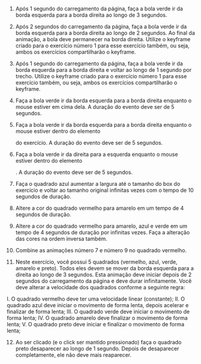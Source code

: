 1. Após 1 segundo do carregamento da página, faça a bola verde ir da borda esquerda para a borda direita ao longo de 3 segundos.

2. Após 2 segundos do carregamento da página, faça a bola verde ir da borda esquerda para a borda direita ao longo de 2 segundos. Ao final da animação, a bola deve permanecer na borda direita. Utilize o keyframe criado para o exercício número 1 para esse exercício também, ou seja, ambos os exercícios compartilharão o keyframe.

3. Após 1 segundo do carregamento da página, faça a bola verde ir da borda esquerda para a borda direita e voltar ao longo de 1 segundo por trecho. Utilize o keyframe criado para o exercício número 1 para esse exercício também, ou seja, ambos os exercícios compartilharão o keyframe.

4. Faça a bola verde ir da borda esquerda para a borda direita enquanto o mouse estiver em cima dela. A duração do evento deve ser de 5 segundos.

5. Faça a bola verde ir da borda esquerda para a borda direita enquanto o mouse estiver dentro do elemento <section> do exercício. A duração do evento deve ser de 5 segundos.

6. Faça a bola verde ir da direita para a esquerda enquanto o mouse estiver dentro do elemento <div id="exercise-6-square">. A duração do evento deve ser de 5 segundos.

7. Faça o quadrado azul aumentar a largura até o tamanho do box do exercício e voltar ao tamanho original infinitas vezes com o tempo de 10 segundos de duração.

8. Altere a cor do quadrado vermelho para amarelo em um tempo de 4 segundos de duração.

9. Altere a cor do quadrado vermelho para amarelo, azul e verde em um tempo de 4 segundos de duração por infinitas vezes. Faça a alteração das cores na ordem inversa também.

10. Combine as animações número 7 e número 9 no quadrado vermelho.

11. Neste exercício, você possui 5 quadrados (vermelho, azul, verde, amarelo e preto). Todos eles devem se mover da borda esquerda para a direita ao longo de 3 segundos. Esta animação deve iniciar depois de 2 segundos do carregamento da página e deve durar infinitamente. Você deve alterar a velocidade dos quadrados conforme a seguinte regra:

I. O quadrado vermelho deve ter uma velocidade linear (constante);
II. O quadrado azul deve iniciar o movimento de forma lenta, depois acelerar e finalizar de forma lenta;
III. O quadrado verde deve iniciar o movimento de forma lenta;
IV. O quadrado amarelo deve finalizar o movimento de forma lenta;
V. O quadrado preto deve iniciar e finalizar o movimento de forma lenta;

12. Ao ser clicado (e o click ser mantido pressionado) faça o quadrado preto desaparecer ao longo de 1 segundo. Depois de desaparecer completamente, ele não deve mais reaparecer.
